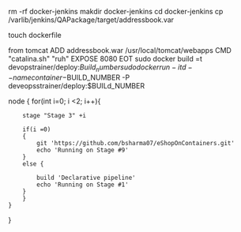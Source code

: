 rm -rf docker-jenkins
makdir docker-jenkins
cd docker-jenkins
cp /varlib/jenkins/QAPackage/target/addressbook.var

touch dockerfile

from tomcat
ADD addressbook.war /usr/local/tomcat/webapps
CMD "catalina.sh" "ruh"
EXPOSE 8080
EOT
sudo docker build =t devopstrainer/deploy:$Build_number
sudo docker run -itd --name container-$BUILD_NUMBER -P deveopsstrainer/deploy:$BUILd_NUMBER




node {
    for(int i=0; i <2; i++){
        
        
        stage "Stage 3" +i
        
        if(i =0)
        {
            git 'https://github.com/bsharma07/eShopOnContainers.git'
            echo 'Running on Stage #9'
        }
        else {
            
            build 'Declarative pipeline'
            echo 'Running on Stage #1'
        }
        }
    }
}
